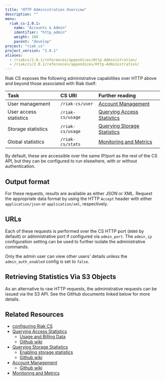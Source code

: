 ```yaml
---
title: "HTTP Administration Overview"
description: ""
menu:
  riak_cs-2.0.1:
    name: "Accounts & Admin"
    identifier: "http_admin"
    weight: 100
    parent: "develop"
project: "riak_cs"
project_version: "2.0.1"
aliases:
  - /riakcs/2.0.1/references/appendices/Http-Administration/
  - /riak/cs/2.0.1/references/appendices/Http-Administration/
---
```


Riak CS exposes the following administrative capabilities over HTTP
above and beyond those associated with Riak itself:

Task | CS URI | Further reading
:----|:-------|:---------------
User management        | `/riak-cs/user`  | [Account Management](/riak/cs/2.0.1/cookbooks/account-management)
User access statistics | `/riak-cs/usage` | [Querying Access Statistics](/riak/cs/2.0.1/cookbooks/querying-access-statistics)
Storage statistics     | `/riak-cs/usage` | [Querying Storage Statistics](/riak/cs/2.0.1/cookbooks/querying-storage-statistics)
Global statistics      | `/riak-cs/stats` | [Monitoring and Metrics](/riak/cs/2.0.1/cookbooks/monitoring-and-metrics)

By default, these are accessible over the same IP/port as the rest of
the CS API, but they can be configured to run elsewhere, with or without
authentication.

## Output format

For these requests, results are available as either JSON or XML. Request
the appropriate data format by using the HTTP `Accept` header with
either `application/json` or `application/xml`, respectively.

## URLs

Each of these requests is performed over the CS HTTP port (`8080` by
default) or administrative port if configured via `admin_port`. The
`admin_ip` configuration setting can be used to further isolate the
administrative commands.

Only the admin user can view other users' details unless the
`admin_auth_enabled` config is set to `false`.

## Retrieving Statistics Via S3 Objects

As an alternative to raw HTTP requests, the administrative requests can
be issued via the S3 API. See the GitHub documents linked below for more
details.

## Related Resources

* [configuring Riak CS](/riak/cs/2.0.1/cookbooks/configuration/riak-cs)
* [Querying Access Statistics](/riak/cs/2.0.1/cookbooks/querying-access-statistics)
    * [Usage and Billing Data](/riak/cs/2.0.1/cookbooks/usage-and-billing-data)
    * [Github wiki](https://github.com/basho/riak_cs/wiki/Querying-Access-Stats)
* [Querying Storage Statistics](/riak/cs/2.0.1/cookbooks/querying-storage-statistics)
    * [Enabling storage statistics](https://github.com/basho/riak_cs/wiki/Logging-Storage-Stats)
    * [Github wiki](https://github.com/basho/riak_cs/wiki/Logging-Storage-Stats)
* [Account Management](/riak/cs/2.0.1/cookbooks/account-management)
    * [Github wiki](https://github.com/basho/riak_cs/wiki/User-Management)
* [Monitoring and Metrics](/riak/cs/2.0.1/cookbooks/monitoring-and-metrics)
